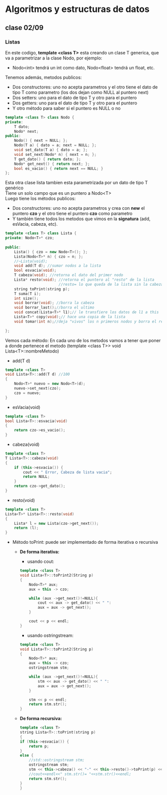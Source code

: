 # Algoritmos y estructuras de datos
## clase 02/09
### Listas
En este codigo, **template &lt;class T&gt;** esta creando un clase T generica, que va a parametrizar a la clase Nodo, por ejemplo:  
- Nodo&lt;int&gt; tendrá un int como dato, Nodo&lt;float&gt; tendrá un float, etc.

Tenemos además, metodos publicos:  
- Dos constructores: uno no acepta parametros y el otro tiene el dato de tipo T como parametro (los dos dejan como NULL al puntero next)
- Dos setters: uno para el dato de tipo T y otro para el puntero
- Dos getters: uno para el dato de tipo T y otro para el puntero
- Y otro método para saber si el puntero es NULL o no
```cpp
template <class T> class Nodo {
private:
    T dato;
    Nodo* next;
public:
    Nodo() { next = NULL; };
    Nodo(T a) { dato = a; next = NULL; };
    void set_dato(T a) { dato = a; };
    void set_next(Nodo* n) { next = n; };
    T get_dato() { return dato; };
    Nodo* get_next() { return next; };
    bool es_vacio() { return next == NULL; }
};
```
Esta otra clase lista tambien esta parametrizada por un dato de tipo T genérico  
Tiene un solo campo que es un puntero a Nodo&lt;T&gt;  
Luego tiene los métodos publicos:
- Dos constructores: uno no acepta parametros y crea con **new** el puntero **czo** y el otro tiene el puntero **czo** como parametro
- Y también tiene todos los metodos que vimos en la **signatura** (add, esVacia, cabeza, etc).
```cpp
template <class T> class Lista {
private: Nodo<T>* czo;
     
public:
    Lista() { czo = new Nodo<T>(); };
    Lista(Nodo<T>* n) { czo = n; };
    //~Lista(void);
    void add(T d); //sumar nodos a la lista
    bool esvacia(void);
    T cabeza(void); //retorna el dato del primer nodo
    Lista* resto(void); //retorna el puntero al "resto" de la lista
                        //resto= lo que queda de la lista sin la cabeza
    string toPrint(string p);
    T suma(T i);
    int size();
    void borrar(void); //borra la cabeza
    void borrar_last();//borra el ultimo
    void concat(Lista<T>* l1);// le transfiere los datos de l1 a this
    Lista<T>* copy(void);// hace una copia de la lista
    void tomar(int n);//deja "vivos" los n primeros nodos y borra el resto
   
};
```
Vemos cada método: En cada uno de los metodos vamos a tener que poner a donde pertenece el metodo (template &lt;class T&gt;> void Lista&lt;T&gt;::nombreMetodo)
- add(T d)
```cpp
template <class T>
void Lista<T>::add(T d) //100
{
    Nodo<T>* nuevo = new Nodo<T>(d);
    nuevo->set_next(czo);
    czo = nuevo;
}
```
- esVacia(void)
```cpp
template <class T>
bool Lista<T>::esvacia(void)
{
    return czo->es_vacio();
}
```
- cabeza(void)
```cpp
template <class T>
T Lista<T>::cabeza(void)
{
    if (this->esvacia()) {
        cout << " Error, Cabeza de lista vacia";
        return NULL;
    }
    return czo->get_dato();
}
```
- resto(void)
```cpp
template <class T>
Lista<T>* Lista<T>::resto(void)
{
    Lista* l = new Lista(czo->get_next());
    return (l);
}
```

- Método toPrint: puede ser implementado de forma iterativa o recursiva

  - **De forma iterativa:**
  
    - usando cout:

    ```cpp
    template <class T>
    void Lista<T>::toPrint2(String p)
    {
        Nodo<T>* aux;
        aux = this -> czo;
    
        while (aux ->get_next()!=NULL){
            cout << aux -> get_dato() << " ":
            aux = aux -> get_next();
        }
    
        cout << p << endl;
    }
    ```
    - usando ostringstream:
    ```cpp
    template <class T>
    void Lista<T>::toPrint2(String p)
    {
        Nodo<T>* aux;
        aux = this -> czo;
        ostringstream stm;
    
        while (aux ->get_next()!=NULL){
            stm << aux -> get_dato() << " ":
            aux = aux -> get_next();
        }
    
        stm << p << endl;
        return stm.str();
    }
    ```


  - **De forma recursiva:**
    ```cpp
    template <class T>
    string Lista<T>::toPrint(string p)
    {
    if (this->esvacia()) {
        return p;
    }
    else {
        //std::ostringstream stm;
        ostringstream stm;
        stm << this->cabeza() << "-" << this->resto()->toPrint(p) << endl;
        //cout<<endl<<" stm.str()= "<<stm.str()<<endl;
        return stm.str();
    }
    }
    ```



























